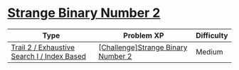 # [Strange Binary Number 2](https://www.codetree.ai/trails/complete/curated-cards/challenge-awkward-digits-2)

|Type|Problem XP|Difficulty|
|---|---|---|
|[Trail 2 / Exhaustive Search I / Index Based](https://www.codetree.ai/trail-info/novice-mid/)|[[Challenge]Strange Binary Number 2](https://www.codetree.ai/trails/complete/curated-cards/challenge-awkward-digits-2/)|Medium|


